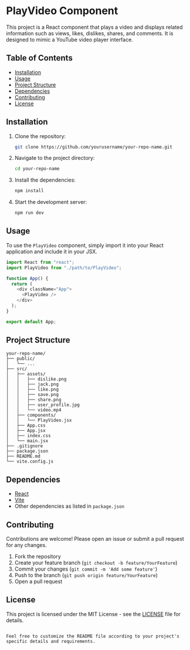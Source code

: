 

# PlayVideo Component

This project is a React component that plays a video and displays related information such as views, likes, dislikes, shares, and comments. It is designed to mimic a YouTube video player interface.

## Table of Contents

- [Installation](#installation)
- [Usage](#usage)
- [Project Structure](#project-structure)
- [Dependencies](#dependencies)
- [Contributing](#contributing)
- [License](#license)

## Installation

1. Clone the repository:
    ```sh
    git clone https://github.com/yourusername/your-repo-name.git
    ```

2. Navigate to the project directory:
    ```sh
    cd your-repo-name
    ```

3. Install the dependencies:
    ```sh
    npm install
    ```

4. Start the development server:
    ```sh
    npm run dev
    ```

## Usage

To use the `PlayVideo` component, simply import it into your React application and include it in your JSX.

```javascript
import React from "react";
import PlayVideo from "./path/to/PlayVideo";

function App() {
  return (
    <div className="App">
      <PlayVideo />
    </div>
  );
}

export default App;
```

## Project Structure

```
your-repo-name/
├── public/
│   └── ...
├── src/
│   ├── assets/
│   │   ├── dislike.png
│   │   ├── jack.png
│   │   ├── like.png
│   │   ├── save.png
│   │   ├── share.png
│   │   ├── user_profile.jpg
│   │   └── video.mp4
│   ├── components/
│   │   └── PlayVideo.jsx
│   ├── App.css
│   ├── App.jsx
│   ├── index.css
│   └── main.jsx
├── .gitignore
├── package.json
├── README.md
└── vite.config.js
```

## Dependencies

- [React](https://reactjs.org/)
- [Vite](https://vitejs.dev/)
- Other dependencies as listed in `package.json`

## Contributing

Contributions are welcome! Please open an issue or submit a pull request for any changes.

1. Fork the repository
2. Create your feature branch (`git checkout -b feature/YourFeature`)
3. Commit your changes (`git commit -m 'Add some feature'`)
4. Push to the branch (`git push origin feature/YourFeature`)
5. Open a pull request

## License

This project is licensed under the MIT License - see the [LICENSE](LICENSE) file for details.
```

Feel free to customize the README file according to your project's specific details and requirements.